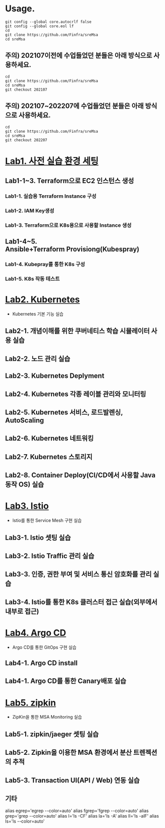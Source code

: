 # Usage.
```
git config --global core.autocrlf false
git config --global core.eol lf
cd
git clone https://github.com/Finfra/sreMsa
cd sreMsa
```

## 주의) 202107이전에 수업들었던 분들은 아래 방식으로 사용하세요.
```
cd
git clone https://github.com/Finfra/sreMsa
cd sreMsa
git checkout 202107
```

## 주의) 202107~202207에 수업들었던 분들은 아래 방식으로 사용하세요.
```
cd
git clone https://github.com/Finfra/sreMsa
cd sreMsa
git checkout 202207
```


# [Lab1. 사전 실습 환경 세팅](./Lab1.Kubespray/)
## Lab1-1~3. Terraform으로 EC2 인스턴스 생성
### Lab1-1. 실습용 Terraform Instance 구성 
### Lab1-2. IAM Key생성 
### Lab1-3. Terraform으로 K8s용으로 사용할 Instance 생성
## Lab1-4~5. Ansible+Terraform Provisiong(Kubespray)
### Lab1-4. Kubepray를 통한 K8s 구성 
### Lab1-5. K8s 작동 테스트

# [Lab2. Kubernetes](./Lab2.Kubernetes/)
* Kubernetes 기본 기능 실습
## Lab2-1. 개념이해를 위한 쿠버네티스 학습 시뮬레이터 사용 실습
## Lab2-2. 노드 관리 실습
## Lab2-3. Kubernetes Deplyment
## Lab2-4. Kubernetes 각종 레이블 관리와 모니터링
## Lab2-5. Kubernetes 서비스, 로드발렌싱, AutoScaling
## Lab2-6. Kubernetes 네트워킹
## Lab2-7. Kubernetes 스토리지
## Lab2-8. Container Deploy(CI/CD에서 사용할 Java 동작 OS) 실습

# [Lab3. Istio](./Lab3.Istio/)
* Istio를 통한 Service Mesh 구현 실습
## Lab3-1. Istio 셋팅 실습
## Lab3-2. Istio Traffic 관리 실습
## Lab3-3. 인증, 권한 부여 및 서비스 통신 암호화를 관리 실습
## Lab3-4. Istio를 통한 K8s 클러스터 접근 실습(외부에서 내부로 접근)

# [Lab4. Argo CD](./Lab4.ArgoCd/)
* Argo CD를 통한 GitOps 구현 실습
## Lab4-1. Argo CD install
## Lab4-1. Argo CD를 통한 Canary배포 실습

# [Lab5. zipkin](./Lab5.Zipkin/)
* ZipKin을 통한 MSA Monitoring 실습
## Lab5-1. zipkin/jaeger 셋팅 실습
## Lab5-2. Zipkin을 이용한 MSA 환경에서 분산 트렌젝션의 추적
## Lab5-3. Transaction UI(API / Web) 연동 실습


## 기타

alias egrep='egrep --color=auto'
alias fgrep='fgrep --color=auto'
alias grep='grep --color=auto'
alias l='ls -CF'
alias la='ls -A'
alias ll='ls -alF'
alias ls='ls --color=auto'

